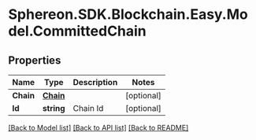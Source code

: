 # Sphereon.SDK.Blockchain.Easy.Model.CommittedChain
## Properties

Name | Type | Description | Notes
------------ | ------------- | ------------- | -------------
**Chain** | [**Chain**](Chain.md) |  | [optional] 
**Id** | **string** | Chain Id | [optional] 

[[Back to Model list]](../README.md#documentation-for-models) [[Back to API list]](../README.md#documentation-for-api-endpoints) [[Back to README]](../README.md)

